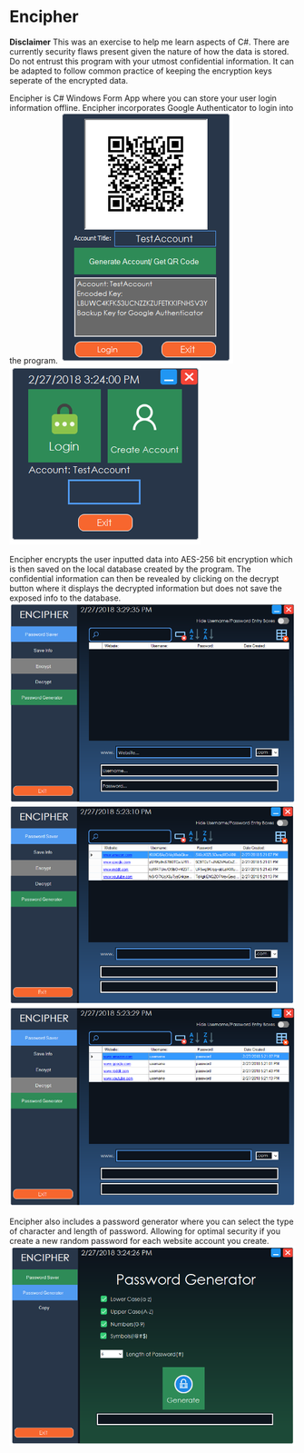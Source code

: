 # Encipher
**Disclaimer** This was an exercise to help me learn aspects of C#. There are currently security flaws present given the nature of how the data is stored. Do not entrust this program with your utmost confidential information. It can be adapted to follow common practice of keeping the encryption keys seperate of the encrypted data.

Encipher is C# Windows Form App where you can store your user login information offline. Encipher incorporates Google Authenticator to login into the program.
![alt text](https://github.com/Psifer/Encipher/blob/master/PasswordSaver/EncipherImages/encipher%20createaccount%20page.png)![alt text](https://github.com/Psifer/Encipher/blob/master/PasswordSaver/EncipherImages/encipher%20login%20page.png)

Encipher encrypts the user inputted data into AES-256 bit encryption which is then saved on the local database created by the program.
The confidential information can then be revealed by clicking on the decrypt button where it displays the decrypted information but does
not save the exposed info to the database.
![alt text](https://github.com/Psifer/Encipher/blob/master/PasswordSaver/EncipherImages/encipher%20passSaver%20page.png)
![alt text](https://github.com/Psifer/Encipher/blob/master/PasswordSaver/EncipherImages/encipher%20passSaver%20page1.png)
![alt text](https://github.com/Psifer/Encipher/blob/master/PasswordSaver/EncipherImages/encipher%20passSaver%20page2.png)

Encipher also includes a password generator where you can select the type of character and length of password. Allowing
for optimal security if you create a new random password for each website account you create.
![alt text](https://github.com/Psifer/Encipher/blob/master/PasswordSaver/EncipherImages/encipher%20pasgen%20page.png)
